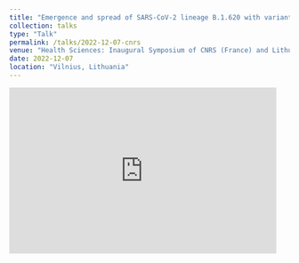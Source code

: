 ```yaml
---
title: "Emergence and spread of SARS-CoV-2 lineage B.1.620 with variant of concern-like mutations and deletions"
collection: talks
type: "Talk"
permalink: /talks/2022-12-07-cnrs
venue: "Health Sciences: Inaugural Symposium of CNRS (France) and Lithuanian scientists"
date: 2022-12-07
location: "Vilnius, Lithuania"
---
```


<iframe src="https://docs.google.com/presentation/d/e/2PACX-1vQTz2jjCBJUdeJk2MFpghf8CqoxVlhC2bkLMaCXYktFhOuOoclLEVsKFWPeOSVbvtj6W-8oinPVjfUI/embed?start=false&loop=false&delayms=3000" frameborder="0" width="480" height="299" allowfullscreen="true" mozallowfullscreen="true" webkitallowfullscreen="true"></iframe>